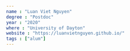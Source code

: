 ```yaml
---
name : "Luan Viet Nguyen"
degree : "Postdoc"
year : "2020"
where : "University of Dayton"
website : "https://luanvietnguyen.github.io/"
tags : ["alum"]
---
```

